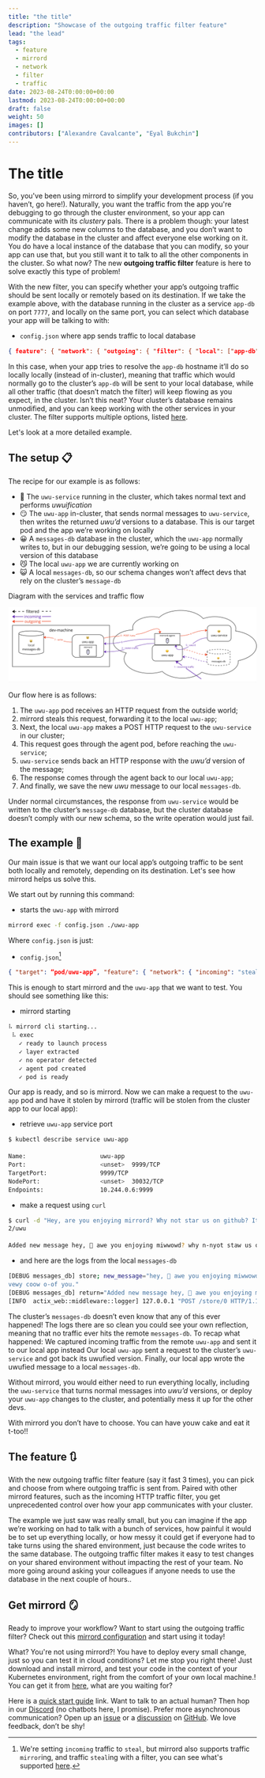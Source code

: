 ```yaml
---
title: "the title"
description: "Showcase of the outgoing traffic filter feature"
lead: "the lead"
tags:
  - feature
  - mirrord
  - network
  - filter
  - traffic
date: 2023-08-24T0:00:00+00:00
lastmod: 2023-08-24T0:00:00+00:00
draft: false
weight: 50
images: []
contributors: ["Alexandre Cavalcante", "Eyal Bukchin"]
---
```


# The title

So, you've been using mirrord to simplify your development process (if you haven’t, go here!). Naturally, you want the traffic from the app you're debugging to go through the cluster environment, so your app can communicate with its _clustery_ pals. There is a problem though: your latest change adds some new columns to the database, and you don’t want to modify the database in the cluster and affect everyone else working on it. You do have a local instance of the database that you can modify, so your app can use that, but you still want it to talk to all the other components in the cluster.  So what now? The new **outgoing traffic filter** feature is here to solve exactly this type of problem!

With the new filter, you can specify whether your app’s outgoing traffic should be sent locally or remotely based on its destination. If we take the example above, with the database running in the cluster as a service `app-db` on port `7777`, and locally on the same port, you can select which database your app will be talking to with:

- `config.json` where app sends traffic to local database

```json
{ feature": { "network": { "outgoing": { "filter": { "local": ["app-db"] } } } } }
```

In this case, when your app tries to resolve the `app-db` hostname it’ll do so locally locally (instead of in-cluster), meaning that traffic which would normally go to the cluster’s `app-db` will be sent to your local database, while all other traffic (that doesn’t match the filter) will keep flowing as you expect, in the cluster. Isn’t this neat? Your cluster’s database remains unmodified, and you can keep working with the other services in your cluster. The filter supports multiple options, listed [here](https://mirrord.dev/docs/overview/configuration/#feature.network.outgoing.filter). 

Let's look at a more detailed example.

## The setup 📋

The recipe for our example is as follows:

- 🥺 The `uwu-service` running in the cluster, which takes normal text and performs _uwuification_
- 😏 The `uwu-app` in-cluster, that sends normal messages to `uwu-service`, then writes the returned _uwu’d_ versions to a database. This is our target pod and the app we’re working on locally
- 😀 A `messages-db` database in the cluster, which the `uwu-app` normally writes to, but in our debugging session, we’re going to be using a local version of this database
- 😼 The local `uwu-app` we are currently working on
- 😺 A local `messages-db`, so our schema changes won’t affect devs that rely on the cluster’s `message-db`

Diagram with the services and traffic flow

![outgoing traffic filter diagram](./outgoing-traffic-filter.jpg)

Our flow here is as follows: 

1. The `uwu-app` pod receives an HTTP request from the outside world;
2. mirrord steals this request, forwarding it to the local `uwu-app`;
3. Next, the local `uwu-app` makes a POST HTTP request to the `uwu-service` in our cluster;
4. This request goes through the agent pod, before reaching the `uwu-service`;
5. `uwu-service` sends back an HTTP response with the _uwu’d_ version of the message;
6. The response comes through the agent back to our local `uwu-app`;
7. And finally, we save the new _uwu_ message to our local `messages-db`.

Under normal circumstances, the response from `uwu-service` would be written to the cluster’s `message-db` database, but the cluster database doesn’t comply with our new schema, so the write operation would just fail.

## The example 💾

Our main issue is that we want our local app’s outgoing traffic to be sent both locally and remotely, depending on its destination. Let's see how mirrord helps us solve this.

We start out by running this command:

- starts the `uwu-app` with mirrord

```sh
mirrord exec -f config.json ./uwu-app
```

Where `config.json` is just:

- `config.json`[^1]

```json
{ "target": “pod/uwu-app”, "feature": { "network": { "incoming": "steal", "outgoing": { "filter": { "local": [":8888"] } } } } }
```

[^1]: We're setting `incoming` traffic to `steal`, but mirrord also supports traffic `mirror`ing, and traffic `steal`ing with a filter, you can see what's supported [here](https://mirrord.dev/docs/overview/configuration/#feature-network-incoming).

This is enough to start mirrord and the `uwu-app` that we want to test. You should see something like this:

- mirrord starting

```sh
⠧ mirrord cli starting...
 ⠧ exec
   ✓ ready to launch process
   ✓ layer extracted
   ✓ no operator detected
   ✓ agent pod created
   ✓ pod is ready
```

Our app is ready, and so is mirrord. Now we can make a request to the `uwu-app` pod and have it stolen by mirrord (traffic will be stolen from the cluster app to our local app):

- retrieve `uwu-app` service port

```sh
$ kubectl describe service uwu-app

Name:                     uwu-app
Port:                     <unset>  9999/TCP
TargetPort:               9999/TCP
NodePort:                 <unset>  30032/TCP
Endpoints:                10.244.0.6:9999
```

- make a request using `curl`

```sh
$ curl -d "Hey, are you enjoying mirrord? Why not star us on github? It would be very cool of you." -X POST  http://192.168.49.2:3003
2/uwu

Added new message hey, 🥺 awe you enjoying miwwowd? why n-nyot staw us on g-github? it wouwd b-be vewy coow o-of you. with id 0
```

- and here are the logs from the local `messages-db`

```sh
[DEBUG messages_db] store; new_message="hey, 🥺 awe you enjoying miwwowd? why n-nyot staw us on g-github? it wouwd b-be
vewy coow o-of you."
[DEBUG messages_db] return="Added new message hey, 🥺 awe you enjoying miwwowd? why n-nyot staw us on g-github? it wouwd b-be vewy coow o-of you. with id 0"
[INFO  actix_web::middleware::logger] 127.0.0.1 "POST /store/0 HTTP/1.1" 200 129 "-" "-" 0.000243
```

The cluster’s `messages-db` doesn’t even know that any of this ever happened! The logs there are so clean you could see your own reflection, meaning that no traffic ever hits the remote `messages-db`. 
To recap what happened: 
We captured incoming traffic from the remote `uwu-app` and sent it to our local app instead 
Our local `uwu-app` sent a request to the cluster’s `uwu-service` and got back its uwufied version. 
Finally, our local app wrote the uwufied message to a local `messages-db`. 

Without mirrord, you would either need to run everything locally, including the `uwu-service` that turns normal messages into _uwu’d_ versions, or deploy your `uwu-app` changes to the cluster, and potentially mess it up for the other devs.

With mirrord you don’t have to choose. You can have youw cake and eat it t-too!!

## The feature 🔃

With the new outgoing traffic filter feature (say it fast 3 times), you can pick and choose from where outgoing traffic is sent from. Paired with other mirrord features, such as the incoming HTTP traffic filter, you get unprecedented control over how your app communicates with your cluster.

The example we just saw was really small, but you can imagine if the app we’re working on had to talk with a bunch of services, how painful it would be to set up everything locally, or how messy it could get if everyone had to take turns using the shared environment, just because the code writes to the same database. The outgoing traffic filter makes it easy to test changes on your shared environment without impacting the rest of your team. No more going around asking your colleagues if anyone needs to use the database in the next couple of hours..

## Get mirrord 🪞

Ready to improve your workflow? Want to start using the outgoing traffic filter? Check out this [mirrord configuration](https://mirrord.dev/docs/overview/configuration/#feature-network-outgoing) and start using it today!

What? You're not using mirrord?! You have to deploy every small change, just so you can test it in cloud conditions? Let me stop you right there! Just download and install mirrord, and test your code in the context of your Kubernetes environment, right from the comfort of your own local machine.! You can get it from [here](https://mirrord.dev/), what are you waiting for?

Here is a [quick start guide](https://mirrord.dev/docs/overview/quick-start/) link. Want to talk to an actual human? Then hop in our [Discord](https://discord.gg/metalbear) (no chatbots here, I promise). Prefer more asynchronous communication? Open up an [issue](https://github.com/metalbear-co/mirrord/issues/new/choose) or a [discussion](https://github.com/metalbear-co/mirrord/discussions/new/choose) on [GitHub](https://github.com/metalbear-co/mirrord). We love feedback, don’t be shy!
